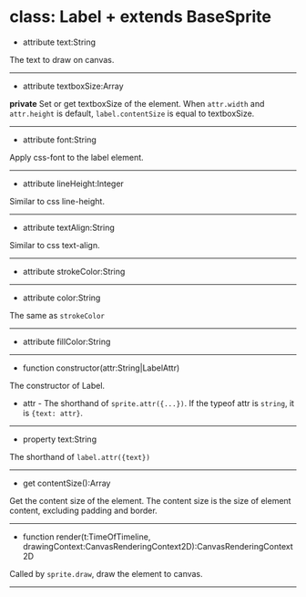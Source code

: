 # class: Label + extends BaseSprite

+ attribute text:String

The text to draw on canvas.

---

- attribute textboxSize:Array

**private** Set or get textboxSize of the element. When `attr.width` and `attr.height` is default, `label.contentSize` is equal to textboxSize. 

---

+ attribute font:String

Apply css-font to the label element. 

---

+ attribute lineHeight:Integer

Similar to css line-height.

---

+ attribute textAlign:String

Similar to css text-align.

---

+ attribute strokeColor:String


---

+ attribute color:String

The same as `strokeColor`

---

+ attribute fillColor:String


---

+ function constructor(attr:String|LabelAttr)

The constructor of Label.

* attr - The shorthand of `sprite.attr({...})`. If the typeof attr is `string`, it is `{text: attr}`.

---

+ property text:String

The shorthand of `label.attr({text})`

---

+ get contentSize():Array

Get the content size of the element. The content size is the size of element content, excluding padding and border.

---

- function render(t:TimeOfTimeline, drawingContext:CanvasRenderingContext2D):CanvasRenderingContext2D

Called by `sprite.draw`, draw the element to canvas.

---
